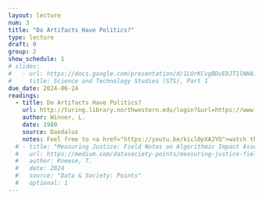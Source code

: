 ```yaml
---
layout: lecture
num: 3
title: "Do Artifacts Have Politics?"
type: lecture
draft: 0
group: 2
show_schedule: 1
# slides:
#   - url: https://docs.google.com/presentation/d/1LOrKCvgBDvE9JT1lNHAiy2ePcXXPUWG3x9ahiqCmfbY/edit?usp=sharing
#     title: Science and Technology Studies (STS), Part 1
due_date: 2024-06-24
readings:
  - title: Do Artifacts Have Politics?
    url: http://turing.library.northwestern.edu/login?&url=https://www.jstor.org/stable/pdf/20024652
    author: Winner, L.
    date: 1980
    source: Daedalus
    notes: Feel free to <a href="https://youtu.be/kicl0pXAJYQ">watch this video</a> as a primer (but not substitute!) to the article
  # - title: "Measuring Justice: Field Notes on Algorithmic Impact Assessments"
  #   url: https://medium.com/datasociety-points/measuring-justice-field-notes-on-algorithmic-impact-assessments-c6cfeccc668d
  #   author: Kneese, T.
  #   date: 2024
  #   source: "Data & Society: Points"
  #   optional: 1
---
```


